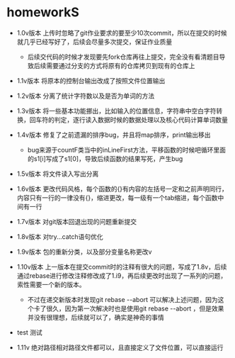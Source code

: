 # homeworkS

* 1.0v版本 上传时忽略了git作业要求的要至少10次commit，所以在提交的时候就几乎已经写好了，后续会尽量多次提交，保证作业质量

  * 后续交代码的时候才发现要先fork仓库再往上提交，完全没有看清题目导致后续需要通过分支的方式将原有的仓库拷贝到现有的仓库上
* 1.1v版本 将原本的控制台输出改成了按照文件位置输出
* 1.2v版本 分离了统计字符数以及是否为单词的方法
* 1.3v版本 将一些基本功能挪出，比如输入的位置信息，字符串中空白字符转换，回车符的判定，逐行读入数据时候的数据处理以及核心代码计算单词数量
* 1.4v版本 修复了之前遗漏的排序bug，并且将map排序，print输出移出
  * bug来源于countF类当中的inLineFirst方法，平移函数的时候吧循环里面的s1[i]写成了s1[0]，导致后续函数的结果写死，产生bug
* 1.5v版本 将文件读入写出分离
* 1.6v版本 更改代码风格，每个函数的{}有内容的左括号一定和之前声明同行，内容只有一行的一律没有{}，缩进更改，每一级有一个tab缩进，每个函数中间有一行
* 1.7v版本 对git版本回退出现的问题重新提交
* 1.8v版本 对try...catch语句优化
* 1.9v版本 包的重新分类，以及部分变量名称更改v
* 1.10v版本 上一版本在提交commit时的注释有很大的问题，写成了1.8v，后续通过rebase进行修改注释修改成了1.i9，再后续更改时出现了一系列的问题，索性需要一个新的版本。
  * 不过在递交新版本时发现git rebase --abort 可以解决上述问题，因为这个卡了很久，因为第一次解决时也是使用git rebase --abort ，但是效果并没有很理想，后续就可以了，确实是神奇的事情
* test 测试
* 1.11v 绝对路径相对路径文件都可以，且直接定义了文件位置，可以直接运行